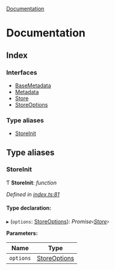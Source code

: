 [Documentation](README.md)

# Documentation

## Index

### Interfaces

* [BaseMetadata](interfaces/basemetadata.md)
* [Metadata](interfaces/metadata.md)
* [Store](interfaces/store.md)
* [StoreOptions](interfaces/storeoptions.md)

### Type aliases

* [StoreInit](README.md#storeinit)

## Type aliases

###  StoreInit

Ƭ **StoreInit**: *function*

*Defined in [index.ts:81](https://github.com/badbatch/cachemap/blob/27e229b/packages/types/src/index.ts#L81)*

#### Type declaration:

▸ (`options`: [StoreOptions](interfaces/storeoptions.md)): *Promise‹[Store](interfaces/store.md)›*

**Parameters:**

Name | Type |
------ | ------ |
`options` | [StoreOptions](interfaces/storeoptions.md) |
